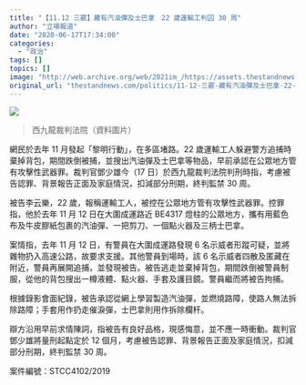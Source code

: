 ```yaml
---
title: "【11.12 三罷】藏有汽油彈及士巴拿　22 歲運輸工判囚 30 周"
author: "立場報道"
date: "2020-06-17T17:34:00"
categories:
  - "政治"
tags: []
topics: []
image: "http://web.archive.org/web/2021im_/https://assets.thestandnews.com/media/photos/72694582_450820845561958_2617474329994067968_n_VyTRC_yiZTq7v.png"
original_url: "thestandnews.com/politics/11-12-三罷-藏有汽油彈及士巴拿-22-歲運輸工判囚-30-周"
---
```

![](http://web.archive.org/web/2021im_/https://assets.thestandnews.com/media/photos/72694582_450820845561958_2617474329994067968_n_VyTRC_yiZTq7v.png)
> 西九龍裁判法院（資料圖片）

網民於去年 11 月發起「黎明行動」，在多區堵路。22 歲運輸工人躲避警方追捕時棄掉背包，期間跌倒被捕，並搜出汽油彈及士巴拿等物品，早前承認在公眾地方管有攻擊性武器罪。裁判官鄧少雄今（17 日）於西九龍裁判法院判刑時指，考慮被告認罪、背景報告正面及家庭情況，扣減部分刑期，終判監禁 30 周。

被告李云樂，22 歲，報稱運輸工人，被控在公眾地方管有攻擊性武器罪。控罪指，他於去年 11 月 12 日在大圍成運路近 BE4317 燈柱的公眾地方，攜有用藍色布及牛皮膠紙包裹的汽油彈、一把剪刀、一個點火器及三柄士巴拿。

案情指，去年 11 月 12 日，有警員在大圍成運路發現 6 名示威者形蹤可疑，並將雜物扔入高速公路，故要求支援。其他警員到場時，該 6 名示威者四散及匿藏在附近，警員再展開追捕，並發現被告。被告逃走並棄掉背包，期間跌倒被警員制服，從他的背包搜出一樽液體、點火器、手套及護目鏡。警員繼而將被告拘捕。

根據錄影會面紀錄，被告承認從網上學習製造汽油彈，並燃燒路障，使路人無法拆除路障；手套用作扔走催淚彈，士巴拿則用作拆除欄杆。

辯方沿用早前求情陳詞，指被告有良好品格，現感悔意，並不應一時衝動。裁判官鄧少雄將量刑起點定於 12 個月，考慮被告認罪、背景報告正面及家庭情況，扣減部分刑期，終判監禁 30 周。

案件編號：STCC4102/2019